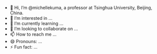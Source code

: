 - 👋 Hi, I’m @michellekuma, a professor at Tsinghua University, Beijing, China.
- 👀 I’m interested in ...
- 🌱 I’m currently learning ...
- 💞️ I’m looking to collaborate on ...
- 📫 How to reach me ...
- 😄 Pronouns: ...
- ⚡ Fun fact: ...

<!---
michellekuma/michellekuma is a ✨ special ✨ repository because its `README.md` (this file) appears on your GitHub profile.
You can click the Preview link to take a look at your changes.
--->
